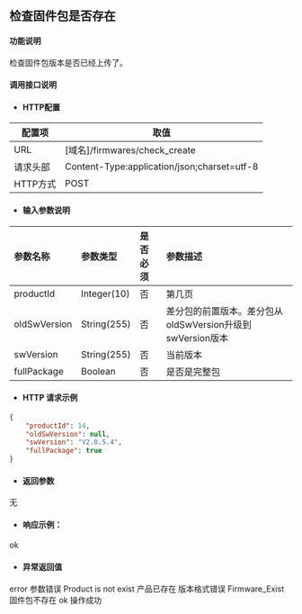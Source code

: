 ## 检查固件包是否存在

#### 功能说明

检查固件包版本是否已经上传了。

#### 调用接口说明

* #### HTTP配置

| 配置项 | 取值 |
| --- | --- |
| URL | \[域名\]/firmwares/check_create|
| 请求头部 | Content-Type:application/json;charset=utf-8 |
| HTTP方式 | POST|

* #### 输入参数说明

| 参数名称 | 参数类型 | 是否必须 | 参数描述 |
| :--- | :--- | :--- | :--- |
| productId | Integer\(10\) | 否 | 第几页 |
| oldSwVersion| String\(255\) | 否 | 差分包的前置版本。差分包从oldSwVersion升级到swVersion版本 |
| swVersion| String\(255\) | 否 | 当前版本 |
| fullPackage| Boolean | 否 | 是否是完整包 |


* #### HTTP 请求示例


```json
{
	"productId": 14,
	"oldSwVersion": null,
	"swVersion": "V2.0.5.4",
	"fullPackage": true
}
```

* #### 返回参数
无


* #### 响应示例：

ok

* #### 异常返回值
error 参数错误
Product is not exist 产品已存在
版本格式错误
Firmware_Exist 固件包不存在
ok 操作成功


